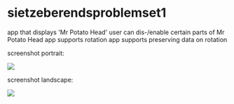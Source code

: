 # sietzeberendsproblemset1

app that displays 'Mr Potato Head'
user can dis-/enable certain parts of Mr Potato Head
app supports rotation
app supports preserving data on rotation

screenshot portrait:

![]({{site.baseurl}}//Screenshot_2017-11-01-10-41-45.png)

screenshot landscape:

![]({{site.baseurl}}//Screenshot_2017-11-01-10-41-57.png)
